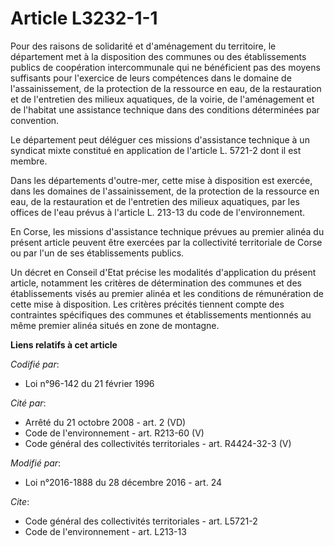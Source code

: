 # Article L3232-1-1

Pour des raisons de solidarité et d'aménagement du territoire, le département met à la disposition des communes ou des
établissements publics de coopération intercommunale qui ne bénéficient pas des moyens suffisants pour l'exercice de leurs
compétences dans le domaine de l'assainissement, de la protection de la ressource en eau, de la restauration et de
l'entretien des milieux aquatiques, de la voirie, de l'aménagement et de l'habitat une assistance technique dans des
conditions déterminées par convention. 

Le département peut déléguer ces missions d'assistance technique à un syndicat mixte constitué en application de l'article L.
5721-2 dont il est membre. 

Dans les départements d'outre-mer, cette mise à disposition est exercée, dans les domaines de l'assainissement, de la
protection de la ressource en eau, de la restauration et de l'entretien des milieux aquatiques, par les offices de l'eau
prévus à l'article L. 213-13 du code de l'environnement. 

En Corse, les missions d'assistance technique prévues au premier alinéa du présent article peuvent être exercées par la
collectivité territoriale de Corse ou par l'un de ses établissements publics. 

Un décret en Conseil d'Etat précise les modalités d'application du présent article, notamment les critères de détermination
des communes et des établissements visés au premier alinéa et les conditions de rémunération de cette mise à disposition. Les
critères précités tiennent compte des contraintes spécifiques des communes et établissements mentionnés au même premier
alinéa situés en zone de montagne.

**Liens relatifs à cet article**

_Codifié par_:

  - Loi n°96-142 du 21 février 1996

_Cité par_:

  - Arrêté du 21 octobre 2008 - art. 2 (VD)
  - Code de l'environnement - art. R213-60 (V)
  - Code général des collectivités territoriales - art. R4424-32-3 (V)

_Modifié par_:

  - Loi n°2016-1888 du 28 décembre 2016 - art. 24

_Cite_:

  - Code général des collectivités territoriales - art. L5721-2
  - Code de l'environnement - art. L213-13
